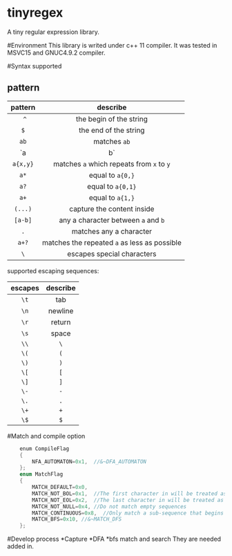 # tinyregex
A tiny regular expression library.

#Environment
This library is writed under c++ 11 compiler. It was tested in MSVC15 and GNUC4.9.2 compiler.

#Syntax supported
## pattern
| pattern | describe |
|:-------:|:--------:|
|   `^`   | the begin of the string | 
|   `$`   | the end of the string | 
|  `ab`   | matches `ab` |
| `a|b`   | `a` or `b` |
|  `a{x,y}`   | matches `a` which repeats from `x` to `y`|
|  `a*`   | equal to `a{0,}` |
|  `a?`   | equal to `a{0,1}` |
|  `a+`   | equal to `a{1,}` |
|  `(...)`| capture the content inside|
|  `[a-b]`| any a character between `a` and `b` |
|  `.`    | matches any a character |
|   `a+?` | matches the repeated `a` as less as possible|
|  `\`    | escapes special characters|

supported escaping sequences:

| escapes | describe |
|:-------:|:--------:|
|   `\t`  |  tab |
|   `\n`  | newline |
|   `\r`  | return |
|   `\s`  |  space |
|   `\\`  |  `\`   |
|   `\(`  |  `(`   |
|   `\)`  |  `)`   |
| `\[`    |   `[`  |
| `\]`    |   `]`  |
|  `\-`   |   `-`  |
|  `\.`   |   `.`  |
|   `\+`  |   `+`  |
|   `\$`  |   `$`  |


#Match and compile option
```c++
    enum CompileFlag
    {
        NFA_AUTOMATON=0x1,  //&~DFA_AUTOMATON
    };
    enum MatchFlag
    {
        MATCH_DEFAULT=0x0,
        MATCH_NOT_BOL=0x1,  //The first character in will be treated as if it is not at the beginning of a line 
        MATCH_NOT_EOL=0x2,  //The last character in will be treated as if it is not at the end of a line 
        MATCH_NOT_NULL=0x4, //Do not match empty sequences
        MATCH_CONTINUOUS=0x8,  //Only match a sub-sequence that begins at first
        MATCH_BFS=0x10, //&~MATCH_DFS
    };
 ```
 
 #Develop process
 *Capture
 *DFA
 *bfs match and search
 They are needed added in.
